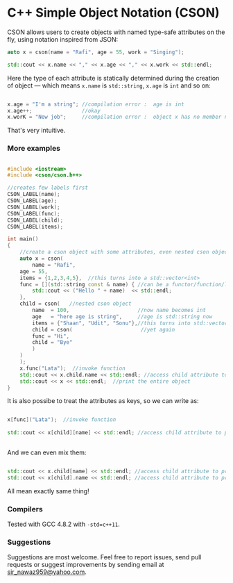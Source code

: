 
C++ Simple Object Notation (CSON)
=================================

CSON allows users to create objects with named type-safe attributes on the fly, using notation inspired from JSON:

```c++
auto x = cson(name = "Rafi", age = 55, work = "Singing");

std::cout << x.name << "," << x.age << "," << x.work << std::endl;
```

Here the type of each attribute is statically determined during the creation of object &mdash; which means `x.name` is `std::string`, `x.age` is `int` and so on:

```c++

x.age = "I'm a string"; //compilation error :  age is int
x.age++;                //okay         
x.worK = "New job";     //compilation error :  object x has no member named `worK`
```

That's very intuitive. 


### More examples

```c++

#include <iostream>
#include <cson/cson.h++>

//creates few labels first
CSON_LABEL(name);
CSON_LABEL(age);
CSON_LABEL(work);
CSON_LABEL(func);
CSON_LABEL(child);
CSON_LABEL(items);

int main()
{
    //create a cson object with some attributes, even nested cson object
    auto x = cson(
    	name = "Rafi",
	age = 55,
	items = {1,2,3,4,5},  //this turns into a std::vector<int>
	func = [](std::string const & name) { //can be a functor/function/lambda also
	    std::cout << ("Hello " + name)  << std::endl; 
	},
	child = cson(   //nested cson object
	    name  = 100,                      //now name becomes int
	    age   = "here age is string",     //age is std::string now
	    items = {"Shaan", "Udit", "Sonu"},//this turns into std::vector<std::string>
	    child = cson(                      //yet again
		func = "Hi",
		child = "Bye"
	    )
	)
    );
    x.func("Lata");  //invoke function
    std::cout << x.child.name << std::endl; //access child attribute to print it
    std::cout << x << std::endl;  //print the entire object
}
```

It is also possibe to treat the attributes as keys, so we can write as:
```c++

x[func]("Lata");  //invoke function
	
std::cout << x[child][name] << std::endl; //access child attribute to print it
	
```

And we can even mix them:
```c++

std::cout << x.child[name] << std::endl; //access child attribute to print it
std::cout << x[child].name << std::endl; //access child attribute to print it
```

All mean exactly same thing!

### Compilers

Tested with GCC 4.8.2 with `-std=c++11`.


### Suggestions

Suggestions are most welcome. Feel free to report issues, send pull requests or suggest improvements by sending email at sir_nawaz959@yahoo.com. 


